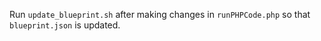 Run `update_blueprint.sh` after making changes in `runPHPCode.php` so that `blueprint.json` is updated.
